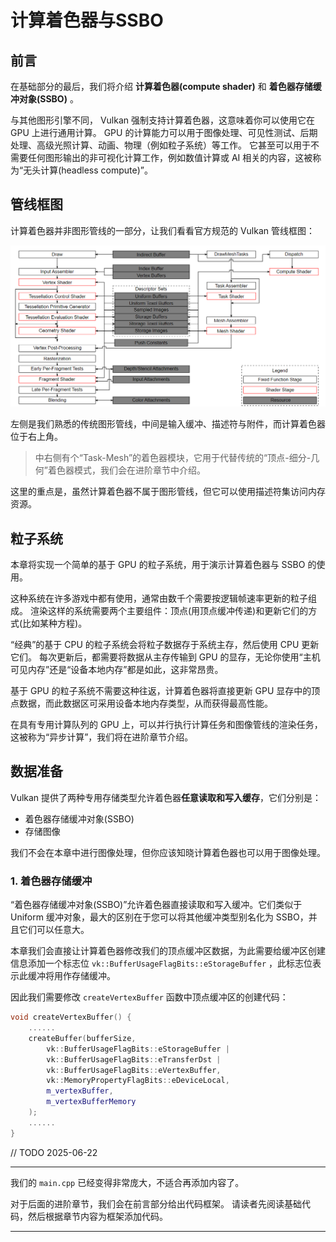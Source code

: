 # **计算着色器与SSBO**

## **前言**

在基础部分的最后，我们将介绍 **计算着色器\(compute shader\)** 和 **着色器存储缓冲对象\(SSBO\)** 。

与其他图形引擎不同， Vulkan 强制支持计算着色器，这意味着你可以使用它在 GPU 上进行通用计算。
GPU 的计算能力可以用于图像处理、可见性测试、后期处理、高级光照计算、动画、物理（例如粒子系统）等工作。
它甚至可以用于不需要任何图形输出的非可视化计算工作，例如数值计算或 AI 相关的内容，这被称为“无头计算\(headless compute\)”。

## **管线框图**

计算着色器并非图形管线的一部分，让我们看看官方规范的 Vulkan 管线框图：

![vulkan_pipeline_block_diagram](../../images/0390/vulkan_pipeline_block_diagram.png)

左侧是我们熟悉的传统图形管线，中间是输入缓冲、描述符与附件，而计算着色器位于右上角。

> 中右侧有个“Task-Mesh”的着色器模块，它用于代替传统的“顶点-细分-几何”着色器模式，我们会在进阶章节中介绍。

这里的重点是，虽然计算着色器不属于图形管线，但它可以使用描述符集访问内存资源。

## **粒子系统**

本章将实现一个简单的基于 GPU 的粒子系统，用于演示计算着色器与 SSBO 的使用。

这种系统在许多游戏中都有使用，通常由数千个需要按逻辑帧速率更新的粒子组成。
渲染这样的系统需要两个主要组件：顶点\(用顶点缓冲传递\)和更新它们的方式\(比如某种方程\)。

“经典”的基于 CPU 的粒子系统会将粒子数据存于系统主存，然后使用 CPU 更新它们。
每次更新后，都需要将数据从主存传输到 GPU 的显存，无论你使用“主机可见内存”还是“设备本地内存”都是如此，这非常昂贵。

基于 GPU 的粒子系统不需要这种往返，计算着色器将直接更新 GPU 显存中的顶点数据，而此数据区可采用设备本地内存类型，从而获得最高性能。

在具有专用计算队列的 GPU 上，可以并行执行计算任务和图像管线的渲染任务，这被称为“异步计算”，我们将在进阶章节介绍。

## **数据准备**

Vulkan 提供了两种专用存储类型允许着色器**任意读取和写入缓存**，它们分别是：

- 着色器存储缓冲对象\(SSBO\)
- 存储图像

我们不会在本章中进行图像处理，但你应该知晓计算着色器也可以用于图像处理。

### 1. 着色器存储缓冲

“着色器存储缓冲对象\(SSBO\)”允许着色器直接读取和写入缓冲。它们类似于 Uniform 缓冲对象，最大的区别在于您可以将其他缓冲类型别名化为 SSBO，并且它们可以任意大。

本章我们会直接让计算着色器修改我们的顶点缓冲区数据，为此需要给缓冲区创建信息添加一个标志位 `vk::BufferUsageFlagBits::eStorageBuffer` ，此标志位表示此缓冲将用作存储缓冲。

因此我们需要修改 `createVertexBuffer` 函数中顶点缓冲区的创建代码：

```cpp
void createVertexBuffer() {
    ......
    createBuffer(bufferSize, 
        vk::BufferUsageFlagBits::eStorageBuffer |
        vk::BufferUsageFlagBits::eTransferDst |
        vk::BufferUsageFlagBits::eVertexBuffer, 
        vk::MemoryPropertyFlagBits::eDeviceLocal,
        m_vertexBuffer, 
        m_vertexBufferMemory
    );
    ......
}
```

// TODO 2025-06-22

---

我们的 `main.cpp` 已经变得非常庞大，不适合再添加内容了。

对于后面的进阶章节，我们会在前言部分给出代码框架。
请读者先阅读基础代码，然后根据章节内容为框架添加代码。

---


